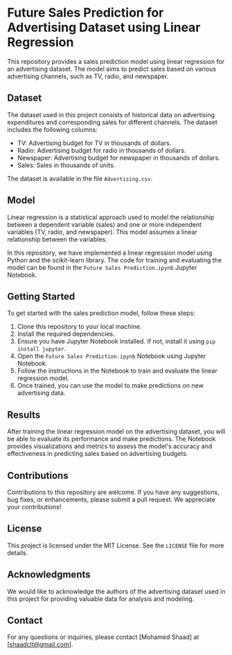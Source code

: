 # Future Sales Prediction for Advertising Dataset using Linear Regression

This repository provides a sales prediction model using linear regression for an advertising dataset. The model aims to predict sales based on various advertising channels, such as TV, radio, and newspaper.

## Dataset

The dataset used in this project consists of historical data on advertising expenditures and corresponding sales for different channels. The dataset includes the following columns:

- TV: Advertising budget for TV in thousands of dollars.
- Radio: Advertising budget for radio in thousands of dollars.
- Newspaper: Advertising budget for newspaper in thousands of dollars.
- Sales: Sales in thousands of units.

The dataset is available in the file `Advertising.csv`.

## Model

Linear regression is a statistical approach used to model the relationship between a dependent variable (sales) and one or more independent variables (TV, radio, and newspaper). This model assumes a linear relationship between the variables.

In this repository, we have implemented a linear regression model using Python and the scikit-learn library. The code for training and evaluating the model can be found in the `Future Sales Prediction.ipynb` Jupyter Notebook.

## Getting Started

To get started with the sales prediction model, follow these steps:

1. Clone this repository to your local machine.
2. Install the required dependencies.
3. Ensure you have Jupyter Notebook installed. If not, install it using `pip install jupyter`.
4. Open the `Future Sales Prediction.ipynb` Notebook using Jupyter Notebook.
5. Follow the instructions in the Notebook to train and evaluate the linear regression model.
6. Once trained, you can use the model to make predictions on new advertising data.

## Results

After training the linear regression model on the advertising dataset, you will be able to evaluate its performance and make predictions. The Notebook provides visualizations and metrics to assess the model's accuracy and effectiveness in predicting sales based on advertising budgets.

## Contributions

Contributions to this repository are welcome. If you have any suggestions, bug fixes, or enhancements, please submit a pull request. We appreciate your contributions!

## License

This project is licensed under the MIT License. See the `LICENSE` file for more details.

## Acknowledgments

We would like to acknowledge the authors of the advertising dataset used in this project for providing valuable data for analysis and modeling.

## Contact

For any questions or inquiries, please contact [Mohamed Shaad] at [shaadclt@gmail.com].

